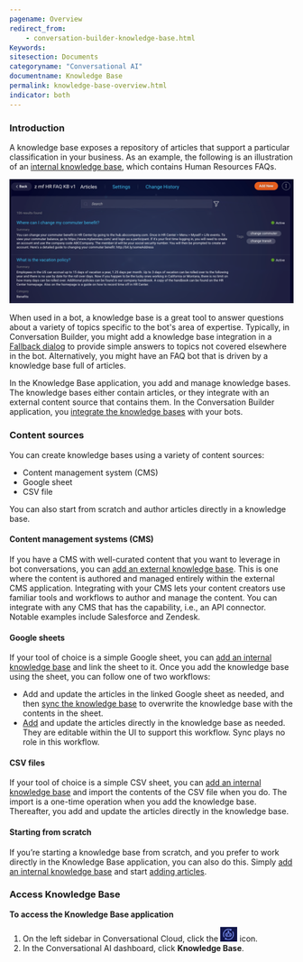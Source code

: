 ```yaml
---
pagename: Overview
redirect_from:
    - conversation-builder-knowledge-base.html
Keywords:
sitesection: Documents
categoryname: "Conversational AI"
documentname: Knowledge Base
permalink: knowledge-base-overview.html
indicator: both
---
```


### Introduction

A knowledge base exposes a repository of articles that support a particular classification in your business. As an example, the following is an illustration of an [internal knowledge base](knowledge-base-internal-knowledge-bases-introduction.html), which contains Human Resources FAQs.

<img class="fancyimage" style="width:800px" src="img/ConvoBuilder/kb_overview.png">

When used in a bot, a knowledge base is a great tool to answer questions about a variety of topics specific to the bot's area of expertise. Typically, in Conversation Builder, you might add a knowledge base integration in a [Fallback dialog](conversation-builder-dialogs-fallback-dialogs.html) to provide simple answers to topics not covered elsewhere in the bot. Alternatively, you might have an FAQ bot that is driven by a knowledge base full of articles.

In the Knowledge Base application, you add and manage knowledge bases. The knowledge bases either contain articles, or they integrate with an external content source that contains them. In the Conversation Builder application, you [integrate the knowledge bases](conversation-builder-integrations-knowledge-base-integrations.html) with your bots.

### Content sources
You can create knowledge bases using a variety of content sources:

* Content management system (CMS)
* Google sheet
* CSV file

You can also start from scratch and author articles directly in a knowledge base.

#### Content management systems (CMS)
If you have a CMS with well-curated content that you want to leverage in bot conversations, you can [add an external knowledge base](knowledge-base-external-knowledge-bases-introduction.html). This is one where the content is authored and managed entirely within the external CMS application. Integrating with your CMS lets your content creators use familiar tools and workflows to author and manage the content. You can integrate with any CMS that has the capability, i.e., an API connector. Notable examples include Salesforce and Zendesk.

#### Google sheets
If your tool of choice is a simple Google sheet, you can [add an internal knowledge base](knowledge-base-internal-knowledge-bases-knowledge-bases.html) and link the sheet to it. Once you add the knowledge base using the sheet, you can follow one of two workflows:

* Add and update the articles in the linked Google sheet as needed, and then [sync the knowledge base](knowledge-base-internal-knowledge-bases-knowledge-bases.html#sync-with-a-google-sheet) to overwrite the knowledge base with the contents in the sheet.
* [Add](knowledge-base-internal-knowledge-bases-articles.html) and update the articles directly in the knowledge base as needed. They are editable within the UI to support this workflow. Sync plays no role in this workflow.

#### CSV files
If your tool of choice is a simple CSV sheet, you can [add an internal knowledge base](knowledge-base-internal-knowledge-bases-knowledge-bases.html) and import the contents of the CSV file when you do. The import is a one-time operation when you add the knowledge base. Thereafter, you add and update the articles directly in the knowledge base.

#### Starting from scratch
If you’re starting a knowledge base from scratch, and you prefer to work directly in the Knowledge Base application, you can also do this. Simply [add an internal knowledge base](knowledge-base-internal-knowledge-bases-knowledge-bases.html) and start [adding articles](knowledge-base-internal-knowledge-bases-articles.html).

### Access Knowledge Base

**To access the Knowledge Base application**

1. On the left sidebar in Conversational Cloud, click the <img style="width:30px" src="img/ConvoBuilder/icon_cb.png"> icon.
2. In the Conversational AI dashboard, click **Knowledge Base**.
